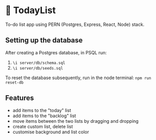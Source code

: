 # 📝 TodayList

To-do list app using PERN (Postgres, Express, React, Node) stack.

## Setting up the database

After creating a Postgres database, in PSQL run: 

1. `\i server/db/schema.sql`
2. `\i server/db/seeds.sql`

To reset the database subsequently, run in the node terminal: `npm run reset-db`

## Features

- add items to the "today" list
- add items to the "backlog" list
- move items between the two lists by dragging and dropping
- create custom list, delete list
- customise background and list color

